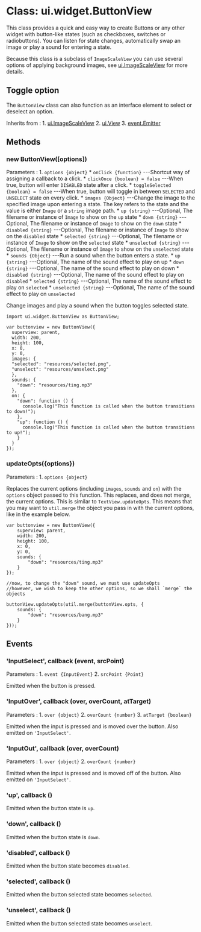 # Class: ui.widget.ButtonView

This class provides a quick and easy way to create Buttons or any other 
widget with button-like states (such as checkboxes, switches or radiobuttons).
You can listen for state changes, automatically swap an image or play a sound
for entering a state.

Because this class is a subclass of `ImageScaleView` you can use several options
of applying background images, see [ui.ImageScaleView](./ui-images.html#class-ui.imagescaleview) 
for more details.

## Toggle option

The `ButtonView` class can also function as an interface element to select or deselect an option.

Inherits from
:    1. [ui.ImageScaleView](./ui-images.html#class-ui.imagescaleview)
     2. [ui.View](./ui-view.html)
     3. [event.Emitter](./event.html#class-event.emitter)

## Methods

### new ButtonView([options])

Parameters
:    1. `options {object}`
		* `onClick {function}` ---Shortcut way of assigning a callback to a click.
		* `clickOnce {boolean} = false` ---When true, button will enter `DISABLED` state after a click.
		* `toggleSelected {boolean} = false` ---When true, button will toggle in between `SELECTED` and `UNSELECT` state on every click.
		* `images {Object}` ---Change the image to the specified image upon entering a state. The key refers to the state and the value is either `Image` or a `string` image path.
			* `up {string}` ---Optional, The filename or instance of `Image` to show on the `up` state
			* `down {string}` ---Optional, The filename or instance of `Image` to show on the `down` state
			* `disabled {string}` ---Optional, The filename or instance of `Image` to show on the `disabled` state
			* `selected {string}` ---Optional, The filename or instance of `Image` to show on the `selected` state
			* `unselected {string}` ---Optional, The filename or instance of `Image` to show on the `unselected` state
		* `sounds {Object}` ---Run a sound when the button enters a state.
			* `up {string}` ---Optional, The name of the sound effect to play on up
			* `down {string}` ---Optional, The name of the sound effect to play on down
			* `disabled {string}` ---Optional, The name of the sound effect to play on `disabled`
			* `selected {string}` ---Optional, The name of the sound effect to play on `selected`
			* `unselected {string}` ---Optional, The name of the sound effect to play on `unselected`

Change images and play a sound when the button toggles selected state.

~~~
import ui.widget.ButtonView as ButtonView;

var buttonview = new ButtonView({
  superview: parent,
  width: 200,
  height: 100,
  x: 0,
  y: 0,
  images: {
  "selected": "resources/selected.png",
  "unselect": "resources/unselect.png"
  },
  sounds: {
    "down": "resources/ting.mp3"
  },
  on: {
    "down": function () {
      console.log("This function is called when the button transitions to down!");
    },
    "up": function () {
      console.log("This function is called when the button transitions to up!");
    }
  }
});
~~~

### updateOpts({options})

Parameters
:    1. `options {object}`

Replaces the current options (including `images`, `sounds`
and `on`) with the `options` object passed to this
function. This replaces, and does not merge, the current
options. This is similar to `TextView.updateOpts`. This
means that you may want to `util.merge` the object you pass
in with the current options, like in the example below.

~~~
var buttonview = new ButtonView({
	superview: parent,
	width: 200,
	height: 100,
	x: 0,
	y: 0,
	sounds: {
		"down": "resources/ting.mp3"
	}
});

//now, to change the "down" sound, we must use updateOpts
//however, we wish to keep the other options, so we shall `merge` the objects

buttonView.updateOpts(util.merge(buttonView.opts, {
	sounds: {
		"down": "resources/bang.mp3"
	}
}));
~~~


## Events

### \'InputSelect\', callback (event, srcPoint)

Parameters
:    1. `event {InputEvent}`
	 2. `srcPoint {Point}`

Emitted when the button is pressed.

### \'InputOver\', callback (over, overCount, atTarget)

Parameters
:    1. `over {object}`
	 2. `overCount {number}`
	 3. `atTarget {boolean}`

Emitted when the input is pressed and is moved over the
button. Also emitted on `'InputSelect'`.

### \'InputOut\', callback (over, overCount)

Parameters
:    1. `over {object}`
	 2. `overCount {number}`

Emitted when the input is pressed and is moved off of the
button. Also emitted on `'InputSelect'`.

### \'up\', callback ()

Emitted when the button state is `up`.

### \'down\', callback ()

Emitted when the button state is `down`.

### \'disabled\', callback ()

Emitted when the button state becomes `disabled`.

### \'selected\', callback ()

Emitted when the button selected state becomes `selected`.

### \'unselect\', callback ()

Emitted when the button selected state becomes `unselect`.
